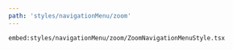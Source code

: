 ```yaml
---
path: 'styles/navigationMenu/zoom'
---
```


`embed:styles/navigationMenu/zoom/ZoomNavigationMenuStyle.tsx`
